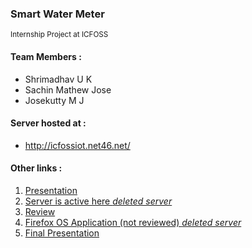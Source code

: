 ### Smart Water Meter

<sub>Internship Project at ICFOSS</sub>

#### Team Members :

*   Shrimadhav U K
*   Sachin Mathew Jose
*   Josekutty M J

#### Server hosted at :

*   http://icfossiot.net46.net/

#### Other links :

1.  [Presentation](http://spechide.github.io/SEM/OLD/index.html)
2.  [Server is active here *deleted server*](http://icfossiot.net46.net)
3.  [Review](http://spechide.github.io/SEM/REVW/index.html)
4.  [Firefox OS Application (not reviewed) *deleted server*](https://marketplace.firefox.com/app/swm/)
5.  [Final Presentation](http://spechide.github.io/SEM/FINAL/index.html)
